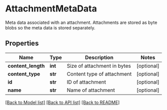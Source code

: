 # AttachmentMetaData

Meta data associated with an attachment. Attachments are stored as byte blobs so the meta data is stored separately.
## Properties
Name | Type | Description | Notes
------------ | ------------- | ------------- | -------------
**content_length** | **int** | Size of attachment in bytes | [optional] 
**content_type** | **str** | Content type of attachment | [optional] 
**id** | **str** | ID of attachment | [optional] 
**name** | **str** | Name of attachment | [optional] 

[[Back to Model list]](../README#documentation-for-models) [[Back to API list]](../README#documentation-for-api-endpoints) [[Back to README]](../README)


